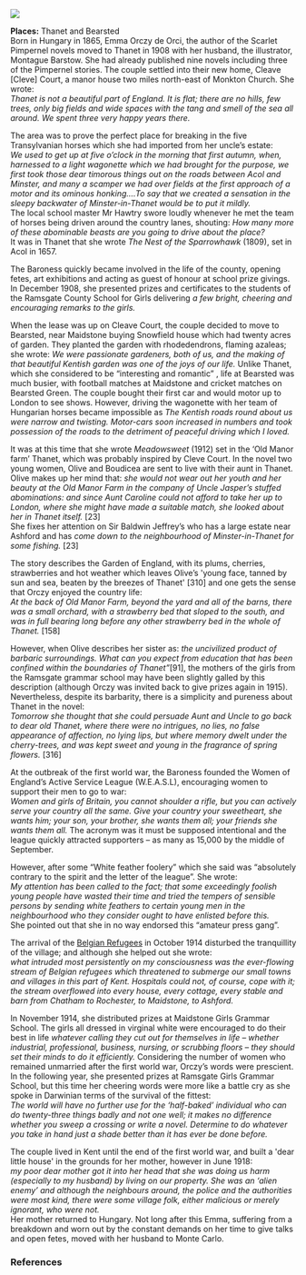 <a href="https://dev.visual-essays.app"><img src="https://dev-visual-essays.netlify.app/images/ve-button.png"></a>

<param ve-config title="Baroness Emmuska Orczy (1865-1947)" author="Michelle Crowther" layout="vtl" banner="/images/banners/20c.jpg">

<param ve-entity eid="Q590422" aliases="Isle of Thanet">
<param ve-entity eid="Q1917280" aliases="Monkton">
<param ve-entity eid="Q2404354" aliases="Acol">
<param ve-entity eid="Q9033431" aliases="Minster">
<param ve-entity eid="Q736439" aliases="Ramsgate">
<param ve-entity eid="Q213180" aliases="Maidstone">
<param ve-entity eid="Q725261" aiases="Ashford">
<param ve-entity eid="Q2065577" aliases="Bearsted">

**Places:** Thanet and Bearsted   
Born in Hungary in 1865, Emma Orczy de Orci, the author of the Scarlet Pimpernel novels moved to Thanet in 1908 with her husband, the illustrator, Montague Barstow. She had already published nine novels including three of the Pimpernel stories. 
The couple settled into their new home, Cleave [Cleve] Court, a manor house two miles north-east of Monkton Church. She wrote:   
_Thanet is not a beautiful part of England. It is flat; there are no hills, few trees, only big fields and wide spaces with the tang and smell of the sea all around. We spent three very happy years there._   

The area was to prove the perfect place for breaking in the five Transylvanian horses which she had imported from her uncle’s estate:   
_We used to get up at five o’clock in the morning that first autumn, when, harnessed to a light wagonette which we had brought for the purpose, we first took those dear timorous things out on the roads between Acol and Minster, and many a scamper we had over fields at the first approach of a motor and its ominous honking….To say that we created a sensation in the sleepy backwater of Minster-in-Thanet would be to put it mildly._   
The local school master Mr Hawtry swore loudly whenever he met the team of horses being driven around the country lanes, shouting: _How many more of these abominable beasts are you going to drive about the place?_   
It was in Thanet that she wrote _The Nest of the Sparrowhawk_ (1809), set in Acol in 1657. 

The Baroness quickly became involved in the life of the county, opening fetes, art exhibitions and acting as guest of honour at school prize givings. In December 1908, she presented prizes and certificates to the students of the Ramsgate County School for Girls delivering _a few bright, cheering and encouraging remarks to the girls._

When the lease was up on Cleave Court, the couple decided to move to Bearsted, near Maidstone buying Snowfield house which had twenty acres of garden. They planted the garden with rhodedendrons, flaming azaleas; she wrote: _We were passionate gardeners, both of us, and the making of that beautiful Kentish garden was one of the joys of our life._ 
Unlike Thanet, which she considered to be “interesting and romantic” ,  life at Bearsted was much busier, with football matches at Maidstone and cricket matches on Bearsted Green. The couple bought their first car and would motor up to London to see shows.  However, driving the wagonette with her team of Hungarian horses became impossible as _The Kentish roads round about us were narrow and twisting. Motor-cars soon increased in numbers and took possession of the roads to the detriment of peaceful driving which I loved._

It was at this time that she wrote _Meadowsweet_ (1912) set in the ‘Old Manor farm’ Thanet, which was probably inspired by Cleve Court. 
In the novel two young women, Olive and Boudicea are sent to live with their aunt in Thanet. Olive makes up her mind that: _she would not wear out her youth and her beauty at the Old Manor Farm in the company of Uncle Jasper’s stuffed abominations: and since Aunt Caroline could not afford to take her up to London, where she might have made a suitable match, she looked about her in Thanet itself._  [23]    
She fixes her attention on Sir Baldwin Jeffrey’s who has a large estate near Ashford and has _come down to the neighbourhood of Minster-in-Thanet for some fishing._  [23]

The story describes the Garden of England, with its plums, cherries, strawberries and hot weather which leaves Olive’s 'young face, tanned by sun and sea, beaten by the breezes of Thanet'  [310] and one gets the sense that Orczy enjoyed the country life:   
_At the back of Old Manor Farm, beyond the yard and all of the barns, there was a small orchard, with a strawberry bed that sloped to the south, and was in full bearing long before any other strawberry bed in the whole of Thanet._  [158] 

However, when Olive describes her sister as: _the uncivilized product of barbaric surroundings. What can you expect from education that has been confined within the boundaries of Thanet”_[91], the mothers of the girls from the Ramsgate grammar school may have been slightly galled by this description (although Orczy was invited back to give prizes again in 1915). Nevertheless, despite its barbarity, there is a simplicity and pureness about Thanet in the novel:   
_Tomorrow she thought that she could persuade Aunt and Uncle to go back to dear old Thanet, where there were no intrigues, no lies, no false appearance of affection, no lying lips, but where memory dwelt under the cherry-trees, and was kept sweet and young in the fragrance of spring flowers._ [316]

At the outbreak of the first world war, the Baroness founded the Women of England’s Active Service League (W.E.A.S.L), encouraging women to support their men to go to war:   
_Women and girls of Britain, you cannot shoulder a rifle, but you can actively serve your country all the same. Give your country your sweetheart, she wants him; your son, your brother, she wants them all; your friends she wants them all._ 
The acronym was it must be supposed intentional and the league quickly attracted supporters – as many as 15,000 by the middle of September. 

However, after some “White feather foolery” which she said was “absolutely contrary to the spirit and the letter of the league”. She wrote:   
_My attention has been called to the fact; that some exceedingly foolish young people have wasted their time and tried the tempers of sensible persons by sending white feathers to certain young men in the neighbourhood who they consider ought to have enlisted before this._   
She pointed out that she in no way endorsed this “amateur press gang”.  

The arrival of the [Belgian Refugees](/20c-belgian-refugees/) in October 1914 disturbed the tranquillity of the village; and although she helped out she wrote:   
_what intruded most persistently on my consciousness was the ever-flowing stream of Belgian refugees which threatened to submerge our small towns and villages in this part of Kent. Hospitals could not, of course, cope with it; the stream overflowed into every house, every cottage, every stable and barn from Chatham to Rochester, to Maidstone, to Ashford._  

In November 1914, she distributed prizes at Maidstone Girls Grammar School. The girls all dressed in virginal white were encouraged to do their best in life _whatever calling they cut out for themselves in life – whether industrial, professional, business, nursing, or scrubbing floors – they should set their minds to do it efficiently._  Considering the number of women who remained unmarried after the first world war, Orczy’s words were prescient. 
In the following year, she presented prizes at Ramsgate Girls Grammar School, but this time her cheering words were more like a battle cry as she spoke in Darwinian terms of the survival of the fittest:   
_The world will have no further use for the ‘half-baked’ individual who can do twenty-three things badly and not one well; it makes no difference whether you sweep a crossing or write a novel. Determine to do whatever you take in hand just a shade better than it has ever be done before._  

The couple lived in Kent until the end of the first world war, and built a 'dear little house' in the grounds for her mother, however in June 1918:    
_my poor dear mother got it into her head that she was doing us harm (especially to my husband) by living on our property. She was an ‘alien enemy’ and although the neighbours around, the police and the authorities were most kind, there were some village folk, either malicious or merely ignorant, who were not._     
Her mother returned to Hungary. Not long after this Emma, suffering from a breakdown and worn out by the constant demands on her time to give talks and open fetes, moved with her husband to Monte Carlo. 

### References

[^ref1]: Orczy, E. [Links in the Chain of Life](http://gutenberg.net.au/ebooks20/2000341h.html)   
[^ref2]: Orczy, E. [Links in the Chain of Life](http://gutenberg.net.au/ebooks20/2000341h.html)   
[^ref3]: _East Kent Times and Mail_ - Wednesday 02 December 1908.   
[^ref4]: Orczy, E. [Links in the Chain of Life](http://gutenberg.net.au/ebooks20/2000341h.html)   
[^ref5]: _East Kent Times and Mail_ - Wednesday 01 July 1908.   
[^ref6]: Orczy, E. Links in the Chain of Life http://gutenberg.net.au/ebooks20/2000341h.html   
[^ref7]: Orczy, E. (1912) [Meadowsweet](https://archive.org/details/meadowsweet00orcziala?ref=ol&view=theater)   
[^ref8]: Orczy, E. (1912) [Meadowsweet](https://archive.org/details/meadowsweet00orcziala?ref=ol&view=theater)   
[^ref9]: Orczy, E. (1912) [Meadowsweet](https://archive.org/details/meadowsweet00orcziala?ref=ol&view=theater)   
[^ref10]: Orczy, E. (1912) [Meadowsweet](https://archive.org/details/meadowsweet00orcziala?ref=ol&view=theater)   
[^ref11]: Orczy, E. (1912) [Meadowsweet](https://archive.org/details/meadowsweet00orcziala?ref=ol&view=theater)   
[^ref12]: Orczy, E. (1912) [Meadowsweet](https://archive.org/details/meadowsweet00orcziala?ref=ol&view=theater)   
[^ref13]: _Daily Mirror_ - Friday 04 September 1914.   
[^ref14]: _Kent Messenger & Gravesend Telegraph_ - Saturday 19 September 1914.   
[^ref15]: Orczy, E. [Links in the Chain of Life](http://gutenberg.net.au/ebooks20/2000341h.html)   
[^ref16]: _Kent Messenger & Gravesend Telegraph_ - Saturday 07 November 1914.   
[^ref17]: _Kent Messenger & Gravesend Telegraph_ - Saturday 07 November 1914.   
[^ref18]: _Thanet Advertiser_ - Saturday 09 October 1915.   
[^ref19]: Orczy, E. [Links in the Chain of Life](http://gutenberg.net.au/ebooks20/2000341h.html)   

